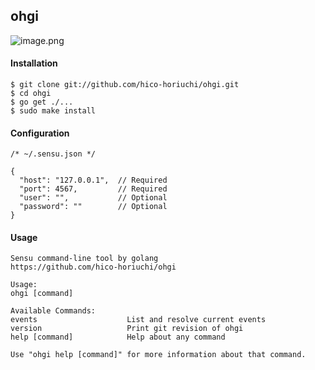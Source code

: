 ## ohgi

![image.png](https://raw.githubusercontent.com/hico-horiuchi/ohgi/master/image.png)

#### Installation

    $ git clone git://github.com/hico-horiuchi/ohgi.git
    $ cd ohgi
    $ go get ./...
    $ sudo make install

#### Configuration

    /* ~/.sensu.json */
    
    {
      "host": "127.0.0.1",  // Required
      "port": 4567,         // Required
      "user": "",           // Optional
      "password": ""        // Optional
    }

#### Usage

    Sensu command-line tool by golang
    https://github.com/hico-horiuchi/ohgi
    
    Usage:
    ohgi [command]
    
    Available Commands:
    events                    List and resolve current events
    version                   Print git revision of ohgi
    help [command]            Help about any command
    
    Use "ohgi help [command]" for more information about that command.
